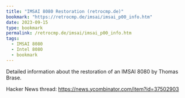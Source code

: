 ```yaml
---
title: "IMSAI 8080 Restoration (retrocmp.de)"
bookmark: "https://retrocmp.de/imsai/imsai_p00_info.htm"
date: 2023-09-15
type: bookmark
permalink: /retrocmp.de/imsai/imsai_p00_info.htm
tags:
  - IMSAI 8080
  - Intel 8080
  - bookmark
---
```

Detailed information about the restoration of an IMSAI 8080 by Thomas Brase.

Hacker News thread:
https://news.ycombinator.com/item?id=37502903
